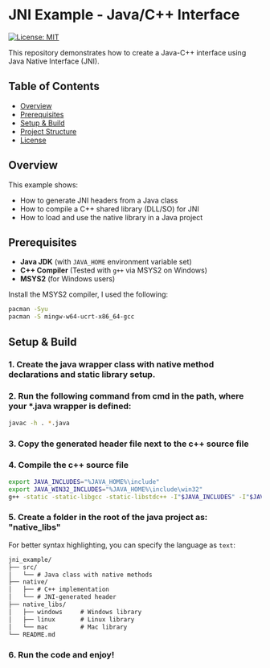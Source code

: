# JNI Example - Java/C++ Interface

[![License: MIT](https://img.shields.io/badge/License-MIT-yellow.svg)](https://opensource.org/licenses/MIT)

This repository demonstrates how to create a Java-C++ interface using Java Native Interface (JNI).

## Table of Contents
- [Overview](#-overview)
- [Prerequisites](#-prerequisites)
- [Setup & Build](#-setup--build)
- [Project Structure](#-project-structure)
- [License](#-license)

## Overview
This example shows:
- How to generate JNI headers from a Java class
- How to compile a C++ shared library (DLL/SO) for JNI
- How to load and use the native library in a Java project

## Prerequisites
- **Java JDK** (with `JAVA_HOME` environment variable set)
- **C++ Compiler** (Tested with `g++` via MSYS2 on Windows)
- **MSYS2** (for Windows users)

Install the MSYS2 compiler, I used the following: 
```bash
pacman -Syu
pacman -S mingw-w64-ucrt-x86_64-gcc
```

## Setup & Build

### 1. Create the java wrapper class with native method declarations and static library setup.
### 2. Run the following command from cmd in the path, where your *.java wrapper is defined:
```bash
javac -h . *.java
```
### 3. Copy the generated header file next to the c++ source file
### 4. Compile the c++ source file
```bash
export JAVA_INCLUDES="%JAVA_HOME%\include"
export JAVA_WIN32_INCLUDES="%JAVA_HOME%\include\win32"
g++ -static -static-libgcc -static-libstdc++ -I"$JAVA_INCLUDES" -I"$JAVA_WIN32_INCLUDES" -shared -o "*.dll" "*.cpp" -Wl,--add-stdcall-alias
```
### 5. Create a folder in the root of the java project as: "native_libs"
For better syntax highlighting, you can specify the language as `text`:

````markdown
jni_example/
├── src/
│   └── # Java class with native methods
├── native/
│   ├── # C++ implementation
│   └── # JNI-generated header
├── native_libs/
│   ├── windows     # Windows library
│   ├── linux       # Linux library
│   └── mac         # Mac library
└── README.md
````
### 6. Run the code and enjoy!